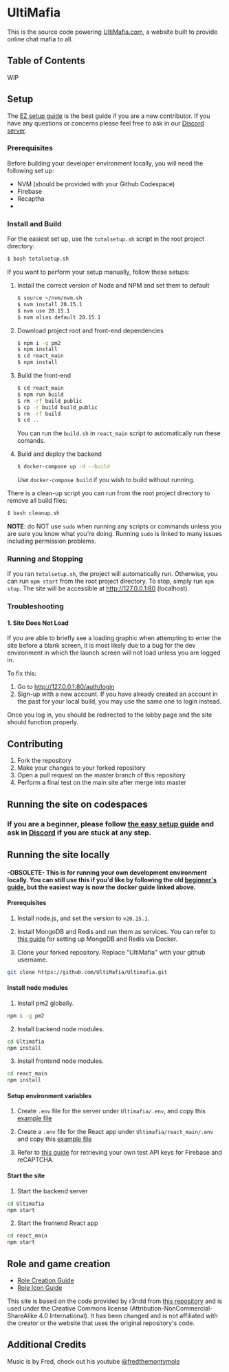 # UltiMafia

This is the source code powering [UltiMafia.com](https://ultimafia.com), a website built to provide online chat mafia to all.

## Table of Contents

WIP

## Setup

The [EZ setup guide](/docs/setup-EZ-guide.md) is the best guide if you are a new contributor. If you have any questions or concerns please feel free to ask in our [Discord server](https://discord.gg/C5WMFpYRHQ).

### Prerequisites

Before building your developer environment locally, you will need the following set up:

- NVM (should be provided with your Github Codespace)
- Firebase
- Recaptha
-

### Install and Build

For the easiest set up, use the `totalsetup.sh` script in the root project directory:

```bash
$ bash totalsetup.sh
```

If you want to perform your setup manually, follow these setups:

1. Install the correct version of Node and NPM and set them to default
   ```bash
   $ source ~/nvm/nvm.sh
   $ nvm install 20.15.1
   $ nvm use 20.15.1
   $ nvm alias default 20.15.1
   ```
2. Download project root and front-end dependencies

   ```bash
   $ npm i -g pm2
   $ npm install
   $ cd react_main
   $ npm install
   ```

3. Build the front-end

   ```bash
   $ cd react_main
   $ npm run build
   $ rm -rf build_public
   $ cp -r build build_public
   $ rm -rf build
   $ cd ..
   ```

   You can run the `build.sh` in `react_main` script to automatically run these comands.

4. Build and deploy the backend
   ```bash
   $ docker-compose up -d --build
   ```
   Use `docker-compose build` if you wish to build without running.

There is a clean-up script you can run from the root project directory to remove all build files:

```bash
$ bash cleanup.sh
```

**NOTE**: do NOT use `sudo` when running any scripts or commands unless you are sure you know what you're doing. Running `sudo` is linked to many issues including permission problems.

### Running and Stopping

If you ran `totalsetup.sh`, the project will automatically run. Otherwise, you can run `npm start` from the root project directory. To stop, simply run `npm stop`. The site will be accessible at http://127.0.0.1:80 (localhost).

### Troubleshooting

#### 1. Site Does Not Load

If you are able to briefly see a loading graphic when attempting to enter the site before a blank screen, it is most likely due to a bug for the dev environment in which the launch screen will not load unless you are logged in.

To fix this:

1. Go to http://127.0.0.1:80/auth/login
2. Sign-up with a new account. If you have already created an account in the past for your local build, you may use the same one to login instead.

Once you log in, you should be redirected to the lobby page and the site should function properly.

## Contributing

1. Fork the repository
2. Make your changes to your forked repository
3. Open a pull request on the master branch of this repository
4. Perform a final test on the main site after merge into master

## Running the site on codespaces

### If you are a beginner, please follow [the easy setup guide](/docs/setup-EZ-guide.md) and ask in [Discord](https://discord.gg/C5WMFpYRHQ) if you are stuck at any step.

## Running the site locally

#### -OBSOLETE- This is for running your own development environment locally. You can still use this if you'd like by following the old [beginner's guide](/docs/setup-beginner-guide.md), but the easiest way is now the docker guide linked above.

#### Prerequisites

1. Install node.js, and set the version to `v20.15.1`.

2. Install MongoDB and Redis and run them as services. You can refer to [this guide](/docs/setup-mongo-redis-docker.md) for setting up MongoDB and Redis via Docker.

3. Clone your forked repository. Replace "UltiMafia" with your github username.

```bash
git clone https://github.com/UltiMafia/Ultimafia.git
```

#### Install node modules

1. Install pm2 globally.

```bash
npm i -g pm2
```

2. Install backend node modules.

```bash
cd Ultimafia
npm install
```

3. Install frontend node modules.

```bash
cd react_main
npm install
```

#### Setup environment variables

1. Create `.env` file for the server under `Ultimafia/.env`, and copy this [example file](/docs/server_env)

2. Create a `.env` file for the React app under `Ultimafia/react_main/.env` and copy this [example file](/docs/client_env)

3. Refer to [this guide](/docs/setup-dependencies.md) for retrieving your own test API keys for Firebase and reCAPTCHA.

#### Start the site

1. Start the backend server

```bash
cd Ultimafia
npm start
```

2. Start the frontend React app

```bash
cd react_main
npm start
```

## Role and game creation

- [Role Creation Guide](/docs/guide-role-creation.md)
- [Role Icon Guide](/docs/guide-role-icons.md)

This site is based on the code provided by r3ndd from [this repository](https://github.com/r3ndd/BeyondMafia-Integration) and is used under the Creative Commons license (Attribution-NonCommercial-ShareAlike 4.0 International). It has been changed and is not affiliated with the creator or the website that uses the original repository's code.

## Additional Credits

Music is by Fred, check out his youtube [@fredthemontymole](https://www.youtube.com/@fredthemontymole)
